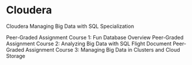 # Cloudera
Cloudera Managing Big Data with SQL Specialization

Peer-Graded Assignment Course 1: Fun Database Overview
Peer-Graded Assignment Course 2: Analyzing Big Data with SQL Flight Document
Peer-Graded Assignment Course 3: Managing Big Data in Clusters and Cloud Storage
